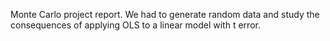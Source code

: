 Monte Carlo project report. We had to generate random data and study the consequences of applying OLS to a linear model with t error.
